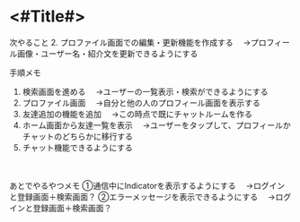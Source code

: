 #  <#Title#>

次やること
2. プロファイル画面での編集・更新機能を作成する
　→プロフィール画像・ユーザー名・紹介文を更新できるようにする

手順メモ
1. 検索画面を進める
　→ユーザーの一覧表示・検索ができるようにする
2. プロファイル画面
　→自分と他の人のプロフィール画面を表示する
3. 友達追加の機能を追加
　→この時点で既にチャットルームを作る
4. ホーム画面から友達一覧を表示
　→ユーザーをタップして、プロフィールかチャットのどちらかに移行する
5. チャット機能できるようにする

　

あとでやるやつメモ
①通信中にIndicatorを表示するようにする
　→ログインと登録画面＋検索画面？
②エラーメッセージを表示できるようにする
　→ログインと登録画面＋検索画面？
